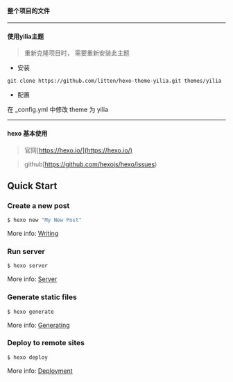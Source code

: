 #### 整个项目的文件

--- 
#### 使用yilia主题

> 重新克隆项目时， 需要重新安装此主题

- 安装

```
git clone https://github.com/litten/hexo-theme-yilia.git themes/yilia
```

- 配置

在 _config.yml 中修改 theme 为 yilia


---
#### hexo 基本使用

> 官网[https://hexo.io/](https://hexo.io/)

> github[https://github.com/hexojs/hexo/issues)

## Quick Start

### Create a new post

``` bash
$ hexo new "My New Post"
```

More info: [Writing](https://hexo.io/docs/writing.html)

### Run server

``` bash
$ hexo server
```

More info: [Server](https://hexo.io/docs/server.html)

### Generate static files

``` bash
$ hexo generate
```

More info: [Generating](https://hexo.io/docs/generating.html)

### Deploy to remote sites

``` bash
$ hexo deploy
```

More info: [Deployment](https://hexo.io/docs/deployment.html)

